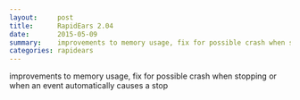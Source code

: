 ```yaml
---
layout:     post
title:      RapidEars 2.04 
date:       2015-05-09
summary:    improvements to memory usage, fix for possible crash when stopping or when an event automatically...
categories: rapidears
---
```

improvements to memory usage, fix for possible crash when stopping or when an event automatically causes a stop
